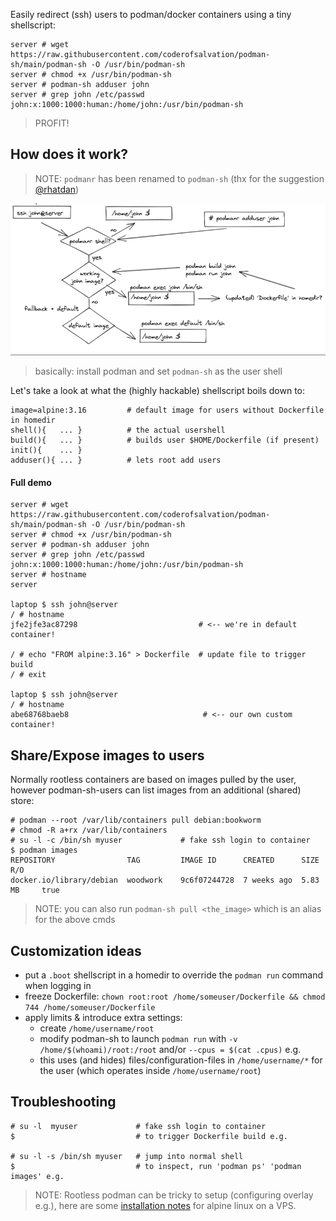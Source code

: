 Easily redirect (ssh) users to podman/docker containers using a tiny shellscript:

```shell
server # wget https://raw.githubusercontent.com/coderofsalvation/podman-sh/main/podman-sh -O /usr/bin/podman-sh
server # chmod +x /usr/bin/podman-sh
server # podman-sh adduser john
server # grep john /etc/passwd
john:x:1000:1000:human:/home/john:/usr/bin/podman-sh
```

> PROFIT!

## How does it work?

> NOTE: `podmanr` has been renamed to `podman-sh` (thx for the suggestion [@rhatdan](https://twitter.com/rhatdan))

<img src="https://raw.githubusercontent.com/coderofsalvation/podman-sh/main/.dtp/diagram.gif"/>

> basically: install podman and set `podman-sh` as the user shell

Let's take a look at what the (highly hackable) shellscript boils down to:

```
image=alpine:3.16         # default image for users without Dockerfile in homedir
shell(){   ... }          # the actual usershell
build(){   ... }          # builds user $HOME/Dockerfile (if present)
init(){    ... }          
adduser(){ ... }          # lets root add users
```

#### Full demo 

```shell
server # wget https://raw.githubusercontent.com/coderofsalvation/podman-sh/main/podman-sh -O /usr/bin/podman-sh
server # chmod +x /usr/bin/podman-sh
server # podman-sh adduser john
server # grep john /etc/passwd
john:x:1000:1000:human:/home/john:/usr/bin/podman-sh
server # hostname
server

laptop $ ssh john@server
/ # hostname
jfe2jfe3ac87298                           # <-- we're in default container!

/ # echo "FROM alpine:3.16" > Dockerfile  # update file to trigger build
/ # exit

laptop $ ssh john@server
/ # hostname
abe68768baeb8                              # <-- our own custom container!
```

## Share/Expose images to users

Normally rootless containers are based on images pulled by the user, however podman-sh-users can list images 
from an additional (shared) store:

```shell 
# podman --root /var/lib/containers pull debian:bookworm 
# chmod -R a+rx /var/lib/containers
# su -l -c /bin/sh myuser             # fake ssh login to container
$ podman images
REPOSITORY                TAG         IMAGE ID      CREATED      SIZE        R/O
docker.io/library/debian  woodwork    9c6f07244728  7 weeks ago  5.83 MB     true
```

> NOTE: you can also run `podman-sh pull <the_image>` which is an alias for the above cmds

## Customization ideas 

* put a `.boot` shellscript in a homedir to override the `podman run` command when logging in
* freeze Dockerfile: `chown root:root /home/someuser/Dockerfile && chmod 744 /home/someuser/Dockerfile`
* apply limits & introduce extra settings:  
  * create `/home/username/root`
  * modify podman-sh to launch `podman run` with `-v /home/$(whoami)/root:/root` and/or `--cpus = $(cat .cpus)` e.g. 
  * this uses (and hides) files/configuration-files in `/home/username/*` for the user (which operates inside `/home/username/root`)

## Troubleshooting

```
# su -l  myuser             # fake ssh login to container
$                           # to trigger Dockerfile build e.g.

# su -l -s /bin/sh myuser   # jump into normal shell
$                           # to inspect, run 'podman ps' 'podman images' e.g.

```

> NOTE: Rootless podman can be tricky to setup (configuring overlay e.g.), here are some [installation notes](.alpine-notes.txt) for alpine linux on a VPS.

